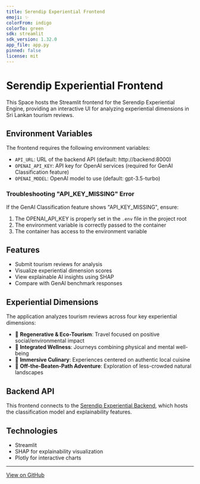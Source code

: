 ```yaml
---
title: Serendip Experiential Frontend
emoji: ✨
colorFrom: indigo
colorTo: green
sdk: streamlit
sdk_version: 1.32.0
app_file: app.py
pinned: false
license: mit
---
```


# Serendip Experiential Frontend

This Space hosts the Streamlit frontend for the Serendip Experiential Engine, providing an interactive UI for analyzing experiential dimensions in Sri Lankan tourism reviews.

## Environment Variables

The frontend requires the following environment variables:

- `API_URL`: URL of the backend API (default: http://backend:8000)
- `OPENAI_API_KEY`: API key for OpenAI services (required for GenAI Classification feature)
- `OPENAI_MODEL`: OpenAI model to use (default: gpt-3.5-turbo)

### Troubleshooting "API_KEY_MISSING" Error

If the GenAI Classification feature shows "API_KEY_MISSING", ensure:

1. The OPENAI_API_KEY is properly set in the `.env` file in the project root
2. The environment variable is correctly passed to the container
3. The container has access to the environment variable

## Features

- Submit tourism reviews for analysis
- Visualize experiential dimension scores
- View explainable AI insights using SHAP
- Compare with GenAI benchmark responses

## Experiential Dimensions

The application analyzes tourism reviews across four key experiential dimensions:

- 🌱 **Regenerative & Eco-Tourism**: Travel focused on positive social/environmental impact
- 🧘 **Integrated Wellness**: Journeys combining physical and mental well-being
- 🍜 **Immersive Culinary**: Experiences centered on authentic local cuisine
- 🌄 **Off-the-Beaten-Path Adventure**: Exploration of less-crowded natural landscapes

## Backend API

This frontend connects to the [Serendip Experiential Backend](https://huggingface.co/spaces/j2damax/serendip-experiential-backend), which hosts the classification model and explainability features.

## Technologies

- Streamlit
- SHAP for explainability visualization
- Plotly for interactive charts

---

<a href="https://github.com/j2damax/explainable-tourism-nlp" target="_blank">View on GitHub</a>
